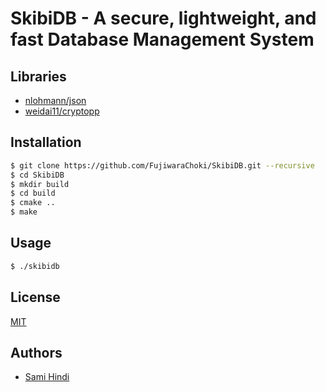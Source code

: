 # SkibiDB - A secure, lightweight, and fast Database Management System

## Libraries

- [nlohmann/json](https://github.com/nlohmann/json)
- [weidai11/cryptopp](https://github.com/weidai11/cryptopp/)

## Installation

```bash
$ git clone https://github.com/FujiwaraChoki/SkibiDB.git --recursive
$ cd SkibiDB
$ mkdir build
$ cd build
$ cmake ..
$ make
```

## Usage

```bash
$ ./skibidb
```

## License

[MIT](LICENSE)

## Authors

- [Sami Hindi](https://github.com/FujiwaraChoki)
